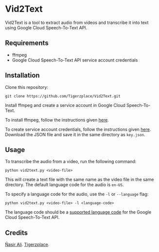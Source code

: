 # Vid2Text

Vid2Text is a tool to extract audio from videos and transcribe it into text using Google Cloud Speech-To-Text API.

## Requirements

- ffmpeg
- Google Cloud Speech-To-Text API service account credentials

## Installation

Clone this repository:

```
git clone https://github.com/Tigerzplace/Vid2Text.git
```

Install ffmpeg and create a service account in Google Cloud Speech-To-Text.

To install ffmpeg, follow the instructions given [here](https://www.wikihow.com/Install-FFmpeg-on-Windows).

To create service account credentials, follow the instructions given [here](https://cloud.google.com/speech-to-text/docs/quickstart-protocol). Download the JSON file and save it in the same directory as `key.json`.

## Usage

To transcribe the audio from a video, run the following command:

```
python vid2text.py <video-file>
```

This will create a text file with the same name as the video file in the same directory. The default language code for the audio is `en-US`.

To specify a language code for the audio, use the `-l` or `--language` flag:

```
python vid2text.py <video-file> -l <language-code>
```

The language code should be a [supported language code](https://cloud.google.com/speech-to-text/docs/languages) for the Google Cloud Speech-To-Text API.

## Credits

[Ñasir Ali](https://fb.com/tiger6117).
 [Tigerzplace](https://tigerzplace.com).